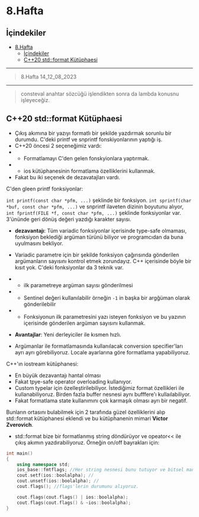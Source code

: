 # 8.Hafta

## İçindekiler

- [8.Hafta](#8hafta)
  - [İçindekiler](#i̇çindekiler)
  - [C++20 std::format Kütüphaesi](#c20-stdformat-kütüphaesi)

---

> 8.Hafta 14_12_08_2023

---

> consteval anahtar sözcüğü işlendikten sonra da lambda konusnu işleyeceğiz.

## C++20 std::format Kütüphaesi

- Çıkış akımına bir yazıyı formatlı bir şekilde yazdırmak sorunlu bir durumdu. C'deki printf ve snprintf fonskiyonlarının yaptığı iş.
- C++20 öncesi 2 seçeneğimiz vardı:
- - Formatlamayı C'den gelen fonskyionlara yaptırmak.
- - ios kütüphanesinin formatlama özelliklerini kullanmak.
- Fakat bu iki seçenek de dezavatajları vardı.

C'den gleen printf fonksiyonlar:

`int printf(const char *pfm, ...)` şeklinde bir fonksiyon. `int sprintf(char *buf, const char *pfm, ...)` ve snprintf ilaveten dizinin boyutunu alıyor, `int fprintf(FILE *f, const char *pfm, ...)` şeklinde fonksiyonlar var. 3'ününde geri dönüş değeri yazdığı karakter sayısı.

- **dezavantajı**: Tüm variadic fonksiyonlar içerisinde type-safe olmaması, fonksiyon beklediği argüman türünü biliyor ve programcıdan da buna uyulmasını bekliyor.
- Variadic parametre için bir şekilde fonksiyon çağırısında gönderilen argümanların sayısını kontrol etmek zorundayız. C++ içerisinde böyle bir kısıt yok. C'deki fonksiyonlar da 3 teknik var.
- - ilk parametreye argüman sayısı gönderilmesi
- - Sentinel değeri kullanılabilir örneğin `-1` in başka bir argğüman olarak gönderilebilir
- - Fonksiyonun ilk parametresini yazı isteyen fonksiyon ve bu yazının içerisinde gönderilen argüman sayısını kullanmak.

- **Avantajlar**: Yeni derleyiciler ile kısmen hızlı.
- Argümanlar ile formatlamasında kullanılacak conversion specifier'ları ayrı ayrı görebiliyoruz. Locale ayarlarına göre formatlama yapabiliyoruz.

C++'ın iostream kütüphanesi:

- En büyük dezavantajı hantal olması
- Fakat tpye-safe operator overloading kullanıyor.
- Custom typelar için özelleştirilebiliyor. İstediğimiz format özellikleri ile kullanabiliyoruz. Birden fazla buffer nesnesi aynı bufffere'ı kullaılabiliyor.
- Fakat formatlama state kullanımını çok karmaşık olması ayrı bir negatif.

Bunların ortasını bulabilmek için 2 tarafında güzel özelliklerini alıp std::format kütüphanesi eklendi ve bu kütüphanenin mimari **Victor Zverovich**.

- std::format bize bir formatlanmış string döndürüyor ve opeator<< ile çıkış akımın yazdırabiliyoruz. Örneğin on/off bayrakları için:

```c++
int main()
{
    using namespace std;
    ios_base::fmtflags; //Her string nesnesi bunu tutuyor ve bitsel manipülasyon yapabiliyoruz.
    cout.setf(ios::boolalpha); //
    cout.unsetf(ios::boolalpha); //
    cout.flags(); //flags'lerin durumunu alıyoruz.

    cout.flags(cout.flags() | ios::boolalpha);
    cout.flags(cout.flags() & ~ios::boolalpha);
}
```

